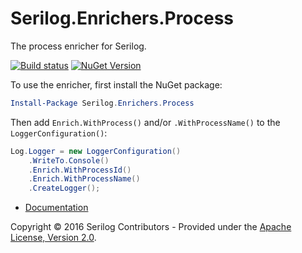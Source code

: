 # Serilog.Enrichers.Process

The process enricher for Serilog.
 
[![Build status](https://ci.appveyor.com/api/projects/status/ihq58voxyfwfanyg?svg=true)](https://ci.appveyor.com/project/serilog/serilog-enrichers-process) [![NuGet Version](http://img.shields.io/nuget/v/Serilog.Enrichers.Process.svg?style=flat)](https://www.nuget.org/packages/Serilog.Enrichers.Process/)


To use the enricher, first install the NuGet package:

```powershell
Install-Package Serilog.Enrichers.Process
```

Then add `Enrich.WithProcess()` and/or `.WithProcessName()` to the `LoggerConfiguration()`:

```csharp
Log.Logger = new LoggerConfiguration()
    .WriteTo.Console()
    .Enrich.WithProcessId()
    .Enrich.WithProcessName()
    .CreateLogger();
```

* [Documentation](https://github.com/serilog/serilog/wiki)

Copyright &copy; 2016 Serilog Contributors - Provided under the [Apache License, Version 2.0](http://apache.org/licenses/LICENSE-2.0.html).
